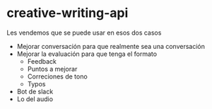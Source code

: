 # creative-writing-api

Les vendemos que se puede usar en esos dos casos

- Mejorar conversación para que realmente sea una conversación
- Mejorar la evaluación para que tenga el formato
  - Feedback
  - Puntos a mejorar
  - Correciones de tono
  - Typos
- Bot de slack
- Lo del audio
